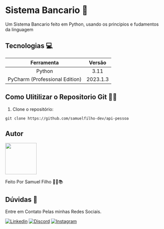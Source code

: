# Sistema Bancario 🏦

Um Sistema Bancario feito em Python,
usando os principios e fudamentos da linguagem

## Tecnologias  💻

|           Ferramenta            |  Versão  |
|:-------------------------------:|:--------:|
|             Python              |   3.11   |
| PyCharm  (Professional Edition) | 2023.1.3 |

## Como Ulitilizar o Repositorio Git 👨‍💻

1. Clone o repositório:

~~~git
git clone https://github.com/samuelfilho-dev/api-pessoa
~~~

## Autor 

<a href="https://www.linkedin.com/in/samuel-filho-981b2b196/">
 <img src="https://avatars.githubusercontent.com/u/81279868?v=4" width="100px;" alt=""/>
 <br /></a></a>

Feito Por Samuel Filho 👨‍💻📚

## Dúvidas 💬

Entre em Contato Pelas minhas Redes Sociais.

[![Linkedin](https://img.shields.io/badge/LinkedIn-%230077B5.svg?logo=linkedin&logoColor=white)](https://www.linkedin.com/in/samuel-filho-981b2b196/)
[![Discord](https://img.shields.io/badge/Discord-%235865F2.svg?&logo=discord&logoColor=white)](https://discord.gg/EHN5jsNUSk)
[![Instagram](https://img.shields.io/badge/Instagram-%23E4405F.svg?&logo=Instagram&logoColor=white)](https://www.instagram.com/_samuel.filho_/)



